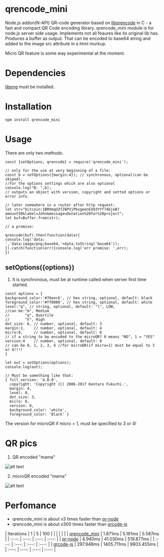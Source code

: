 # qrencode_mini


Node.js addon(N-API) QR-code generator based on [libqrencode](https://github.com/fukuchi/libqrencode) in C - a fast and compact QR Code encoding
library.
qrencode_mini module is for node.js server side usage. Implements not all feaures like its original lib has.
Produces a buffer as output. That can be encoded to base64 string and added to the image src attribute in a html murkup.

Micro QR feature is some way experimental at the moment.

# Dependencies

[libpng](https://github.com/glennrp/libpng) must be installed.

# Installation

```
npm install qrencode_mini

```

# Usage

There are only two methods. 

```
const {setOptions, qrencode} = require('qrencode_mini');

// only for the use at very beginning of a file:
const b = setOptions({margin:4}); // synchronous, optional(can be skiped),
//for the options settings which are also optional
console.log("B: ",b); 
// outputs an object with version, copyright and setted options or error info.

// later somewhere in a router after http request:
let str="bitcoin:1BMXmqU3fZ8PVjPbxgeenEX93YYf74bjeB?amount50&label=John&message=Donation%20for%20project";
let buf=Buffer.from(str);

// a promise:

qrencode(buf).then(function(data){
console.log('data: ','data:image/png;base64,'+data.toString('base64'));
}).catch(function(err){console.log('err promise: ',err);
})

```

## setOptions({options})

1. It is synchronous, must be at runtime called when server first time started.

```
const options = {
background_color:'#76eec6', // hex string, optional, default: black
foreground_color:'#ff0000', // hex string, optional, default: white
level:"q", // string, optional, default: "l", LOW, 
//can be:"m", Medium
//       "q", Quartile
//       "h", High
dot_size: 6, // number, optional, default: 3
margin:2,    // number, optional, default: 4
micro:0,     // number, optional, default: 0 
// if a string to be encoded to the microQR? 0 means "NO", 1 = "YES"
version:4    // number, optional, default: 0 
// can be 0, 1, 2, 3, 4 //for microQR(if micro=1) must be equal to 3 or 4!!!!
}

let out = setOptions(options);
console.log(out);

// Must be something like that:
{ full_version: '4.0.0',
  copyright: 'Copyright (C) 2006-2017 Kentaro Fukuchi.',
  margin: 4,
  level: 0,
  dot_size: 3,
  micro: 0,
  version: 0, 
  background_color: 'white',
  foreground_color: 'Black' }
```
The version for microQR if micro = 1, must be specified to 3 or 4!

# QR pics


1. QR encoded "mama"

![alt text](http://gifok.net/images/2018/01/19/qr_not_micro.png)

2. microQR encoded "mama"

![alt text](http://gifok.net/images/2018/01/19/micro_qr.png)


# Perfomance


* qrencode_mini is about x3 times faster than [qr-node](https://github.com/xr0master/qr-node)
* qrencode_mini is about x300 times faster than [qrcode-js](https://github.com/CloudService/qrcode-js)

| Iterations  | 1     | 5     | 100   |
|   |  |  |  |
| [qrencode_mini](https://github.com/Globik/qrencode_mini) | 1.871ms   | 5.181ms    | 5.587ms    |
| :---: | :---: | :---: | :---: |
| [qr-node](https://github.com/xrOmaster/qr-node)          | 4.940ms   | 41.030ms   | 519.877ms  |
| :---: | :---: | :---: | :---: |
| [qrcode-js](https://github.com/CloudService/qrcode-js)   | 297.948ms | 1405.711ms | 9803.455ms |
| :---: | :---: | :---: | :---: |

